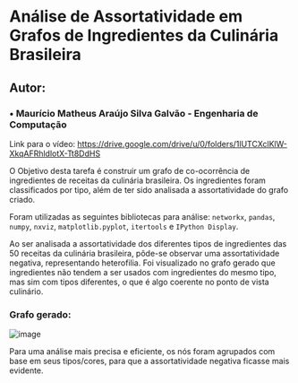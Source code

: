 # Análise de Assortatividade em Grafos de Ingredientes da Culinária Brasileira

## Autor:  
### • Maurício Matheus Araújo Silva Galvão - Engenharia de Computação  

Link para o vídeo: https://drive.google.com/drive/u/0/folders/1lUTCXclKlW-XkqAFRhldlotX-Tt8DdHS

O Objetivo desta tarefa é construir um grafo de co-ocorrência de ingredientes de receitas da culinária brasileira. Os ingredientes foram classificados por tipo, além de ter sido analisada a assortatividade do grafo criado.  

Foram utilizadas as seguintes bibliotecas para análise: `networkx`, `pandas`, `numpy`, `nxviz`,  `matplotlib.pyplot`, `itertools` e `IPython Display`.  

Ao ser analisada a assortatividade dos diferentes tipos de ingredientes das 50 receitas da culinária brasileira, pôde-se observar uma assortatividade negativa, representando heterofilia. Foi visualizado no grafo gerado que ingredientes não tendem a ser usados com ingredientes do mesmo tipo, mas sim com tipos diferentes, o que é algo coerente no ponto de vista culinário.


### Grafo gerado: 

![image](https://github.com/user-attachments/assets/539ebf3f-2235-4089-a036-69a94364000a)  

Para uma análise mais precisa e eficiente, os nós foram agrupados com base em seus tipos/cores, para que a assortatividade negativa ficasse mais evidente.
